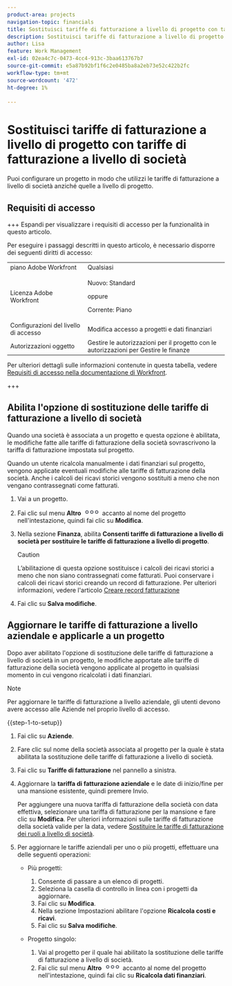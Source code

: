 ```yaml
---
product-area: projects
navigation-topic: financials
title: Sostituisci tariffe di fatturazione a livello di progetto con tariffe di fatturazione a livello di società
description: Sostituisci tariffe di fatturazione a livello di progetto con tariffe di fatturazione a livello di società
author: Lisa
feature: Work Management
exl-id: 02ea4c7c-0473-4cc4-913c-3baa613767b7
source-git-commit: e5a87b92bf1f6c2e0485ba8a2eb73e52c422b2fc
workflow-type: tm+mt
source-wordcount: '472'
ht-degree: 1%

---
```


# Sostituisci tariffe di fatturazione a livello di progetto con tariffe di fatturazione a livello di società

<!--
<p data-mc-conditions="QuicksilverOrClassic.Draft mode">(NOTE: THIS IS LINKED TO THE UI IN THE EDIT PROJECT MODAL)</p>
-->

Puoi configurare un progetto in modo che utilizzi le tariffe di fatturazione a livello di società anziché quelle a livello di progetto.

## Requisiti di accesso

+++ Espandi per visualizzare i requisiti di accesso per la funzionalità in questo articolo.

Per eseguire i passaggi descritti in questo articolo, è necessario disporre dei seguenti diritti di accesso:

<table style="table-layout:auto"> 
 <col> 
 <col> 
 <tbody> 
  <tr> 
   <td role="rowheader">piano Adobe Workfront</td> 
   <td>Qualsiasi</td> 
  </tr> 
  <tr> 
   <td role="rowheader">Licenza Adobe Workfront</td> 
   <td>
   <p>Nuovo: Standard</p>
   <p>oppure</p>
   <p>Corrente: Piano</p></td> 
  </tr> 
  <tr> 
   <td role="rowheader">Configurazioni del livello di accesso</td> 
   <td>Modifica accesso a progetti e dati finanziari</td> 
  </tr> 
  <tr> 
   <td role="rowheader">Autorizzazioni oggetto</td> 
   <td>Gestire le autorizzazioni per il progetto con le autorizzazioni per Gestire le finanze</td> 
  </tr> 
 </tbody> 
</table>

Per ulteriori dettagli sulle informazioni contenute in questa tabella, vedere [Requisiti di accesso nella documentazione di Workfront](/help/quicksilver/administration-and-setup/add-users/access-levels-and-object-permissions/access-level-requirements-in-documentation.md).

+++

## Abilita l&#39;opzione di sostituzione delle tariffe di fatturazione a livello di società

Quando una società è associata a un progetto e questa opzione è abilitata, le modifiche fatte alle tariffe di fatturazione della società sovrascrivono la tariffa di fatturazione impostata sul progetto.

Quando un utente ricalcola manualmente i dati finanziari sul progetto, vengono applicate eventuali modifiche alle tariffe di fatturazione della società. Anche i calcoli dei ricavi storici vengono sostituiti a meno che non vengano contrassegnati come fatturati.

1. Vai a un progetto.
1. Fai clic sul menu **Altro** ![](assets/qs-more-icon-on-an-object.png) accanto al nome del progetto nell&#39;intestazione, quindi fai clic su **Modifica**.
1. Nella sezione **Finanza**, abilita **Consenti tariffe di fatturazione a livello di società per sostituire le tariffe di fatturazione a livello di progetto**.

   >[!CAUTION]
   >
   >L’abilitazione di questa opzione sostituisce i calcoli dei ricavi storici a meno che non siano contrassegnati come fatturati. Puoi conservare i calcoli dei ricavi storici creando un record di fatturazione. Per ulteriori informazioni, vedere l&#39;articolo [Creare record fatturazione](../../../manage-work/projects/project-finances/create-billing-records.md)

1. Fai clic su **Salva modifiche**.

## Aggiornare le tariffe di fatturazione a livello aziendale e applicarle a un progetto

Dopo aver abilitato l&#39;opzione di sostituzione delle tariffe di fatturazione a livello di società in un progetto, le modifiche apportate alle tariffe di fatturazione della società vengono applicate al progetto in qualsiasi momento in cui vengono ricalcolati i dati finanziari.

>[!NOTE]
>
>Per aggiornare le tariffe di fatturazione a livello aziendale, gli utenti devono avere accesso alle Aziende nel proprio livello di accesso.

{{step-1-to-setup}}

1. Fai clic su **Aziende**.
1. Fare clic sul nome della società associata al progetto per la quale è stata abilitata la sostituzione delle tariffe di fatturazione a livello di società.
1. Fai clic su **Tariffe di fatturazione** nel pannello a sinistra.
1. Aggiornare la **tariffa di fatturazione aziendale** e le date di inizio/fine per una mansione esistente, quindi premere Invio.

   Per aggiungere una nuova tariffa di fatturazione della società con data effettiva, selezionare una tariffa di fatturazione per la mansione e fare clic su **Modifica**. Per ulteriori informazioni sulle tariffe di fatturazione della società valide per la data, vedere [Sostituire le tariffe di fatturazione dei ruoli a livello di società](/help/quicksilver/administration-and-setup/set-up-workfront/organizational-setup/override-job-role-billing-rates-company-level.md).

1. Per aggiornare le tariffe aziendali per uno o più progetti, effettuare una delle seguenti operazioni:

   * Più progetti:

      1. Consente di passare a un elenco di progetti.
      1. Seleziona la casella di controllo in linea con i progetti da aggiornare.
      1. Fai clic su **Modifica**.
      1. Nella sezione Impostazioni abilitare l&#39;opzione **Ricalcola costi e ricavi**.
      1. Fai clic su **Salva modifiche**.

   * Progetto singolo:

      1. Vai al progetto per il quale hai abilitato la sostituzione delle tariffe di fatturazione a livello di società.
      1. Fai clic sul menu **Altro** ![](assets/qs-more-icon-on-an-object.png) accanto al nome del progetto nell&#39;intestazione, quindi fai clic su **Ricalcola dati finanziari**.

